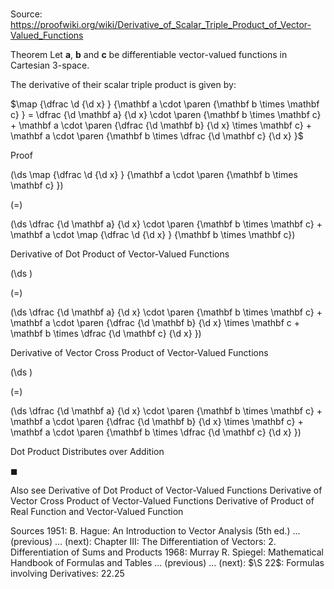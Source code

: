 # 

Source: https://proofwiki.org/wiki/Derivative_of_Scalar_Triple_Product_of_Vector-Valued_Functions



Theorem
Let $\mathbf a$, $\mathbf b$ and $\mathbf c$ be differentiable vector-valued functions in Cartesian $3$-space.

The derivative of their scalar triple product is given by:

$\map {\dfrac \d {\d x} } {\mathbf a \cdot \paren {\mathbf b \times \mathbf c} } = \dfrac {\d \mathbf a} {\d x} \cdot \paren {\mathbf b \times \mathbf c} + \mathbf a \cdot \paren {\dfrac {\d \mathbf b} {\d x} \times \mathbf c} + \mathbf a \cdot \paren {\mathbf b \times \dfrac {\d \mathbf c} {\d x} }$


Proof













\(\ds \map {\dfrac \d {\d x} } {\mathbf a \cdot \paren {\mathbf b \times \mathbf c} }\)

\(=\)







\(\ds \dfrac {\d \mathbf a} {\d x} \cdot \paren {\mathbf b \times \mathbf c} + \mathbf a \cdot \map {\dfrac \d {\d x} } {\mathbf b \times \mathbf c}\)





Derivative of Dot Product of Vector-Valued Functions














\(\ds \)

\(=\)







\(\ds \dfrac {\d \mathbf a} {\d x} \cdot \paren {\mathbf b \times \mathbf c} + \mathbf a \cdot \paren {\dfrac {\d \mathbf b} {\d x} \times \mathbf c + \mathbf b \times \dfrac {\d \mathbf c} {\d x} }\)





Derivative of Vector Cross Product of Vector-Valued Functions














\(\ds \)

\(=\)







\(\ds \dfrac {\d \mathbf a} {\d x} \cdot \paren {\mathbf b \times \mathbf c} + \mathbf a \cdot \paren {\dfrac {\d \mathbf b} {\d x} \times \mathbf c} + \mathbf a \cdot \paren {\mathbf b \times \dfrac {\d \mathbf c} {\d x} }\)





Dot Product Distributes over Addition



$\blacksquare$


Also see
Derivative of Dot Product of Vector-Valued Functions
Derivative of Vector Cross Product of Vector-Valued Functions
Derivative of Product of Real Function and Vector-Valued Function


Sources
1951: B. Hague: An Introduction to Vector Analysis (5th ed.) ... (previous) ... (next): Chapter $\text {III}$: The Differentiation of Vectors: $2$. Differentiation of Sums and Products
1968: Murray R. Spiegel: Mathematical Handbook of Formulas and Tables ... (previous) ... (next): $\S 22$: Formulas involving Derivatives: $22.25$




